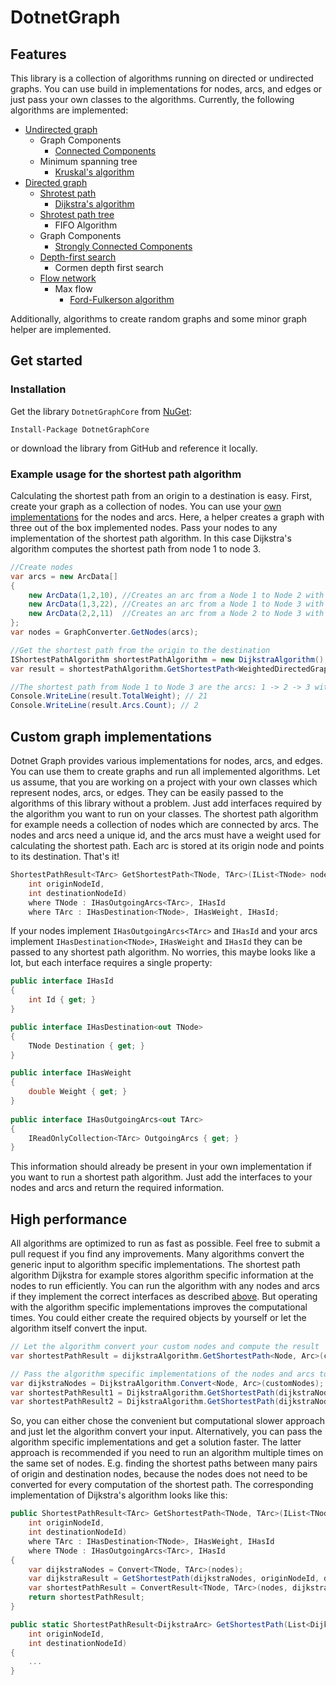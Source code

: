 # DotnetGraph

## Features
This library is a collection of algorithms running on directed or undirected graphs.
You can use build in implementations for nodes, arcs, and edges or just pass your own classes to the algorithms.
Currently, the following algorithms are implemented:
- [Undirected graph](https://en.wikipedia.org/wiki/Graph_(discrete_mathematics))
  - Graph Components
     - [Connected Components](https://en.wikipedia.org/wiki/Component_(graph_theory))
  - Minimum spanning tree
    - [Kruskal's algorithm](https://en.wikipedia.org/wiki/Kruskal%27s_algorithm)
- [Directed graph](https://en.wikipedia.org/wiki/Directed_graph)
  - [Shrotest path](https://en.wikipedia.org/wiki/Shortest_path_problem)
    - [Dijkstra's algorithm](https://en.wikipedia.org/wiki/Dijkstra%27s_algorithm)
  - [Shrotest path tree](https://en.wikipedia.org/wiki/Shortest-path_tree)
    - FIFO Algorithm
  - Graph Components
    - [Strongly Connected Components](https://en.wikipedia.org/wiki/Strongly_connected_component)
  - [Depth-first search](https://en.wikipedia.org/wiki/Depth-first_search)
    - Cormen depth first search
  - [Flow network](https://en.wikipedia.org/wiki/Flow_network)
    - Max flow
      - [Ford-Fulkerson algorithm](https://en.wikipedia.org/wiki/Ford%E2%80%93Fulkerson_algorithm)

Additionally, algorithms to create random graphs and some minor graph	helper are implemented.

## Get started

### Installation

Get the library `DotnetGraphCore` from [NuGet](https://www.nuget.org/packages/DotnetGraphCore/):

```
Install-Package DotnetGraphCore
```

or download the library from GitHub and reference it locally.

### Example usage for the shortest path algorithm

Calculating the shortest path from an origin to a destination is easy.
First, create your graph as a collection of nodes.
You can use your [own implementations](#custom-graph-implementations) for the nodes and arcs.
Here, a helper creates a graph with three out of the box implemented nodes.
Pass your nodes to any implementation of the shortest path algorithm.
In this case Dijkstra's algorithm computes the shortest path from node 1 to node 3.

```c#
//Create nodes
var arcs = new ArcData[]
{
	new ArcData(1,2,10), //Creates an arc from a Node 1 to Node 2 with a weight of 10
	new ArcData(1,3,22), //Creates an arc from a Node 1 to Node 3 with a weight of 22
	new ArcData(2,2,11)  //Creates an arc from a Node 2 to Node 3 with a weight of 11
};
var nodes = GraphConverter.GetNodes(arcs);

//Get the shortest path from the origin to the destination
IShortestPathAlgorithm shortestPathAlgorithm = new DijkstraAlgorithm();
var result = shortestPathAlgorithm.GetShortestPath<WeightedDirectedGraphNode, WeightedDirectedGraphArc>(nodes, 1, 3);

//The shortest path from Node 1 to Node 3 are the arcs: 1 -> 2 -> 3 with a total weight of 21
Console.WriteLine(result.TotalWeight); // 21
Console.WriteLine(result.Arcs.Count); // 2
```

## Custom graph implementations

Dotnet Graph provides various implementations for nodes, arcs, and edges.
You can use them to create graphs and run all implemented algorithms.
Let us assume, that you are working on a project with your own classes which represent nodes, arcs, or edges.
They can be easily passed to the algorithms of this library without a problem.
Just add interfaces required by the algorithm you want to run on your classes.
The shortest path algorithm for example needs a collection of nodes which are connected by arcs.
The nodes and arcs need a unique id, and the arcs must have a weight used for calculating the shortest path.
Each arc is stored at its origin node and points to its destination.
That's it!
```c#
ShortestPathResult<TArc> GetShortestPath<TNode, TArc>(IList<TNode> nodes,
	int originNodeId,
	int destinationNodeId)
	where TNode : IHasOutgoingArcs<TArc>, IHasId
	where TArc : IHasDestination<TNode>, IHasWeight, IHasId;
```
If your nodes implement `IHasOutgoingArcs<TArc>` and `IHasId` and your arcs implement `IHasDestination<TNode>`, `IHasWeight` and `IHasId` they can be passed to any shortest path algorithm.
No worries, this maybe looks like a lot, but each interface requires a single property:

```c#
public interface IHasId
{
	int Id { get; }
}

public interface IHasDestination<out TNode>
{
	TNode Destination { get; }
}

public interface IHasWeight
{
	double Weight { get; }
}
	
public interface IHasOutgoingArcs<out TArc>
{
	IReadOnlyCollection<TArc> OutgoingArcs { get; }
}
```

This information should already be present in your own implementation if you want to run a shortest path algorithm.
Just add the interfaces to your nodes and arcs and return the required information.

## High performance

All algorithms are optimized to run as fast as possible.
Feel free to submit a pull request if you find any improvements.
Many algorithms convert the generic input to algorithm specific implementations.
The shortest path algorithm Dijkstra for example stores algorithm specific information at the nodes to run efficiently.
You can run the algorithm with any nodes and arcs if they implement the correct interfaces as described [above](#custom-graph-implementations).
But operating with the algorithm specific implementations improves the computational times.
You could either create the required objects by yourself or let the algorithm itself convert the input.

```c#
// Let the algorithm convert your custom nodes and compute the result
var shortestPathResult = dijkstraAlgorithm.GetShortestPath<Node, Arc>(customNodes, 1, 3);

// Pass the algorithm specific implementations of the nodes and arcs to compute the result
var dijkstraNodes = DijkstraAlgorithm.Convert<Node, Arc>(customNodes);
var shortestPathResult1 = DijkstraAlgorithm.GetShortestPath(dijkstraNodes, 1, 3);
var shortestPathResult2 = DijkstraAlgorithm.GetShortestPath(dijkstraNodes, 1, 4);
```

So, you can either chose the convenient but computational slower approach and just let the algorithm convert your input.
Alternatively, you can pass the algorithm specific implementations and get a solution faster.
The latter approach is recommended if you need to run an algorithm multiple times on the same set of nodes.
E.g. finding the shortest paths between many pairs of origin and destination nodes, because the nodes does not need to be converted for every computation of the shortest path.
The corresponding implementation of Dijkstra's algorithm looks like this:

```c#
public ShortestPathResult<TArc> GetShortestPath<TNode, TArc>(IList<TNode> nodes,
	int originNodeId,
	int destinationNodeId)
	where TArc : IHasDestination<TNode>, IHasWeight, IHasId
	where TNode : IHasOutgoingArcs<TArc>, IHasId
{
	var dijkstraNodes = Convert<TNode, TArc>(nodes);
	var dijkstraResult = GetShortestPath(dijkstraNodes, originNodeId, destinationNodeId);
	var shortestPathResult = ConvertResult<TNode, TArc>(nodes, dijkstraResult);
	return shortestPathResult;
}

public static ShortestPathResult<DijkstraArc> GetShortestPath(List<DijkstraNode> inputNodes,
	int originNodeId,
	int destinationNodeId)
{
	...
}
```



